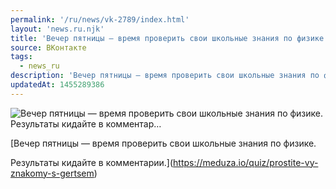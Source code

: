 ```yaml
---
permalink: '/ru/news/vk-2789/index.html'
layout: 'news.ru.njk'
title: 'Вечер пятницы — время проверить свои школьные знания по физике.  Результаты кидайте в комментар…'
source: ВКонтакте
tags:
  - news_ru
description: 'Вечер пятницы — время проверить свои школьные знания по физике.  Результаты кидайте в комментар…'
updatedAt: 1455289386
---
```

![Вечер пятницы — время проверить свои школьные знания по физике.  Результаты кидайте в комментар…](https://sun9-28.userapi.com/c630322/v630322017/12582/Tn-NMZxTOy8.jpg)

[Вечер пятницы — время проверить свои школьные знания по физике.

Результаты кидайте в комментарии.](https://meduza.io/quiz/prostite-vy-znakomy-s-gertsem)
